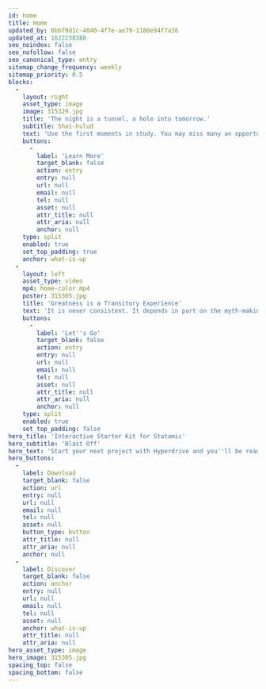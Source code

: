 ```yaml
---
id: home
title: Home
updated_by: 6bbf9d1c-4040-4f7e-ae79-1186e94f7a36
updated_at: 1622238388
seo_noindex: false
seo_nofollow: false
seo_canonical_type: entry
sitemap_change_frequency: weekly
sitemap_priority: 0.5
blocks:
  -
    layout: right
    asset_type: image
    image: 315329.jpg
    title: 'The night is a tunnel, a hole into tomorrow.'
    subtitle: Shai-hulud
    text: 'Use the first moments in study. You may miss many an opportunity for quick victory this way, but the moments of study are insurance of success. Take your time and be sure.'
    buttons:
      -
        label: 'Learn More'
        target_blank: false
        action: entry
        entry: null
        url: null
        email: null
        tel: null
        asset: null
        attr_title: null
        attr_aria: null
        anchor: null
    type: split
    enabled: true
    set_top_padding: true
    anchor: what-is-up
  -
    layout: left
    asset_type: video
    mp4: home-color.mp4
    poster: 315305.jpg
    title: 'Greatness is a Transitory Experience'
    text: 'It is never consistent. It depends in part on the myth-making imagination of humankind. The person who experiences greatness must have a feeling for the myth he is in. He must reflect what is projected upon him.'
    buttons:
      -
        label: 'Let''s Go'
        target_blank: false
        action: entry
        entry: null
        url: null
        email: null
        tel: null
        asset: null
        attr_title: null
        attr_aria: null
        anchor: null
    type: split
    enabled: true
    set_top_padding: false
hero_title: 'Interactive Starter Kit for Statamic'
hero_subtitle: 'Blast Off'
hero_text: 'Start your next project with Hyperdrive and you''ll be ready to create immersive web experiences.'
hero_buttons:
  -
    label: Download
    target_blank: false
    action: url
    entry: null
    url: null
    email: null
    tel: null
    asset: null
    button_type: button
    attr_title: null
    attr_aria: null
    anchor: null
  -
    label: Discover
    target_blank: false
    action: anchor
    entry: null
    url: null
    email: null
    tel: null
    asset: null
    anchor: what-is-up
    attr_title: null
    attr_aria: null
hero_asset_type: image
hero_image: 315305.jpg
spacing_top: false
spacing_bottom: false
---
```


